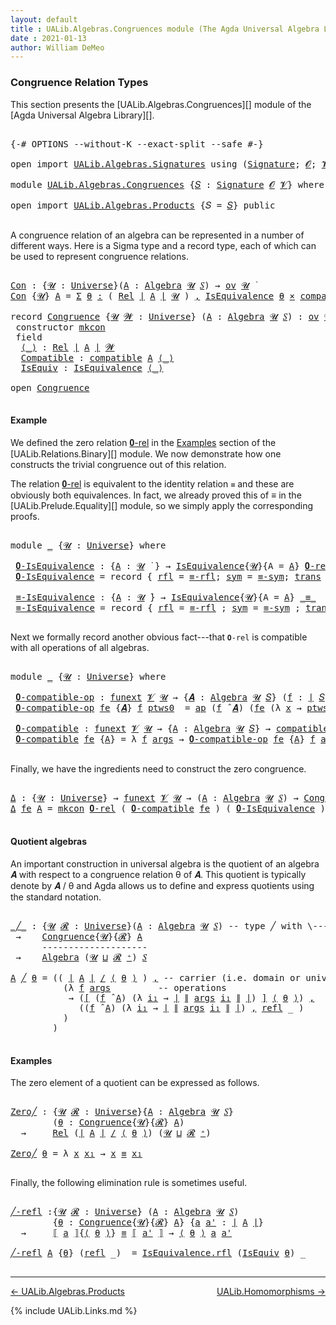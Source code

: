 ```yaml
---
layout: default
title : UALib.Algebras.Congruences module (The Agda Universal Algebra Library)
date : 2021-01-13
author: William DeMeo
---
```


### <a id="congruence-relation-types">Congruence Relation Types</a>

This section presents the [UALib.Algebras.Congruences][] module of the [Agda Universal Algebra Library][].

<pre class="Agda">

<a id="336" class="Symbol">{-#</a> <a id="340" class="Keyword">OPTIONS</a> <a id="348" class="Pragma">--without-K</a> <a id="360" class="Pragma">--exact-split</a> <a id="374" class="Pragma">--safe</a> <a id="381" class="Symbol">#-}</a>

<a id="386" class="Keyword">open</a> <a id="391" class="Keyword">import</a> <a id="398" href="UALib.Algebras.Signatures.html" class="Module">UALib.Algebras.Signatures</a> <a id="424" class="Keyword">using</a> <a id="430" class="Symbol">(</a><a id="431" href="UALib.Algebras.Signatures.html#1454" class="Function">Signature</a><a id="440" class="Symbol">;</a> <a id="442" href="universes.html#613" class="Generalizable">𝓞</a><a id="443" class="Symbol">;</a> <a id="445" href="universes.html#617" class="Generalizable">𝓥</a><a id="446" class="Symbol">)</a>

<a id="449" class="Keyword">module</a> <a id="456" href="UALib.Algebras.Congruences.html" class="Module">UALib.Algebras.Congruences</a> <a id="483" class="Symbol">{</a><a id="484" href="UALib.Algebras.Congruences.html#484" class="Bound">𝑆</a> <a id="486" class="Symbol">:</a> <a id="488" href="UALib.Algebras.Signatures.html#1454" class="Function">Signature</a> <a id="498" href="universes.html#613" class="Generalizable">𝓞</a> <a id="500" href="universes.html#617" class="Generalizable">𝓥</a><a id="501" class="Symbol">}</a> <a id="503" class="Keyword">where</a>

<a id="510" class="Keyword">open</a> <a id="515" class="Keyword">import</a> <a id="522" href="UALib.Algebras.Products.html" class="Module">UALib.Algebras.Products</a> <a id="546" class="Symbol">{</a><a id="547" class="Argument">𝑆</a> <a id="549" class="Symbol">=</a> <a id="551" href="UALib.Algebras.Congruences.html#484" class="Bound">𝑆</a><a id="552" class="Symbol">}</a> <a id="554" class="Keyword">public</a>

</pre>

A congruence relation of an algebra can be represented in a number of different ways.  Here is a Sigma type and a record type, each of which can be used to represent congruence relations.

<pre class="Agda">

<a id="Con"></a><a id="777" href="UALib.Algebras.Congruences.html#777" class="Function">Con</a> <a id="781" class="Symbol">:</a> <a id="783" class="Symbol">{</a><a id="784" href="UALib.Algebras.Congruences.html#784" class="Bound">𝓤</a> <a id="786" class="Symbol">:</a> <a id="788" href="universes.html#551" class="Function">Universe</a><a id="796" class="Symbol">}(</a><a id="798" href="UALib.Algebras.Congruences.html#798" class="Bound">A</a> <a id="800" class="Symbol">:</a> <a id="802" href="UALib.Algebras.Algebras.html#781" class="Function">Algebra</a> <a id="810" href="UALib.Algebras.Congruences.html#784" class="Bound">𝓤</a> <a id="812" href="UALib.Algebras.Congruences.html#484" class="Bound">𝑆</a><a id="813" class="Symbol">)</a> <a id="815" class="Symbol">→</a> <a id="817" href="UALib.Algebras.Products.html#2003" class="Function">ov</a> <a id="820" href="UALib.Algebras.Congruences.html#784" class="Bound">𝓤</a> <a id="822" href="universes.html#758" class="Function Operator">̇</a>
<a id="824" href="UALib.Algebras.Congruences.html#777" class="Function">Con</a> <a id="828" class="Symbol">{</a><a id="829" href="UALib.Algebras.Congruences.html#829" class="Bound">𝓤</a><a id="830" class="Symbol">}</a> <a id="832" href="UALib.Algebras.Congruences.html#832" class="Bound">A</a> <a id="834" class="Symbol">=</a> <a id="836" href="MGS-MLTT.html#3074" class="Function">Σ</a> <a id="838" href="UALib.Algebras.Congruences.html#838" class="Bound">θ</a> <a id="840" href="MGS-MLTT.html#3074" class="Function">꞉</a> <a id="842" class="Symbol">(</a> <a id="844" href="UALib.Relations.Binary.html#1507" class="Function">Rel</a> <a id="848" href="UALib.Prelude.Preliminaries.html#10371" class="Function Operator">∣</a> <a id="850" href="UALib.Algebras.Congruences.html#832" class="Bound">A</a> <a id="852" href="UALib.Prelude.Preliminaries.html#10371" class="Function Operator">∣</a> <a id="854" href="UALib.Algebras.Congruences.html#829" class="Bound">𝓤</a> <a id="856" class="Symbol">)</a> <a id="858" href="MGS-MLTT.html#3074" class="Function">,</a> <a id="860" href="UALib.Relations.Equivalences.html#668" class="Record">IsEquivalence</a> <a id="874" href="UALib.Algebras.Congruences.html#838" class="Bound">θ</a> <a id="876" href="MGS-MLTT.html#3515" class="Function Operator">×</a> <a id="878" href="UALib.Algebras.Algebras.html#5556" class="Function">compatible</a> <a id="889" href="UALib.Algebras.Congruences.html#832" class="Bound">A</a> <a id="891" href="UALib.Algebras.Congruences.html#838" class="Bound">θ</a>

<a id="894" class="Keyword">record</a> <a id="Congruence"></a><a id="901" href="UALib.Algebras.Congruences.html#901" class="Record">Congruence</a> <a id="912" class="Symbol">{</a><a id="913" href="UALib.Algebras.Congruences.html#913" class="Bound">𝓤</a> <a id="915" href="UALib.Algebras.Congruences.html#915" class="Bound">𝓦</a> <a id="917" class="Symbol">:</a> <a id="919" href="universes.html#551" class="Function">Universe</a><a id="927" class="Symbol">}</a> <a id="929" class="Symbol">(</a><a id="930" href="UALib.Algebras.Congruences.html#930" class="Bound">A</a> <a id="932" class="Symbol">:</a> <a id="934" href="UALib.Algebras.Algebras.html#781" class="Function">Algebra</a> <a id="942" href="UALib.Algebras.Congruences.html#913" class="Bound">𝓤</a> <a id="944" href="UALib.Algebras.Congruences.html#484" class="Bound">𝑆</a><a id="945" class="Symbol">)</a> <a id="947" class="Symbol">:</a> <a id="949" href="UALib.Algebras.Products.html#2003" class="Function">ov</a> <a id="952" href="UALib.Algebras.Congruences.html#915" class="Bound">𝓦</a> <a id="954" href="Agda.Primitive.html#636" class="Function Operator">⊔</a> <a id="956" href="UALib.Algebras.Congruences.html#913" class="Bound">𝓤</a> <a id="958" href="universes.html#758" class="Function Operator">̇</a>  <a id="961" class="Keyword">where</a>
 <a id="968" class="Keyword">constructor</a> <a id="mkcon"></a><a id="980" href="UALib.Algebras.Congruences.html#980" class="InductiveConstructor">mkcon</a>
 <a id="987" class="Keyword">field</a>
  <a id="Congruence.⟨_⟩"></a><a id="995" href="UALib.Algebras.Congruences.html#995" class="Field Operator">⟨_⟩</a> <a id="999" class="Symbol">:</a> <a id="1001" href="UALib.Relations.Binary.html#1507" class="Function">Rel</a> <a id="1005" href="UALib.Prelude.Preliminaries.html#10371" class="Function Operator">∣</a> <a id="1007" href="UALib.Algebras.Congruences.html#930" class="Bound">A</a> <a id="1009" href="UALib.Prelude.Preliminaries.html#10371" class="Function Operator">∣</a> <a id="1011" href="UALib.Algebras.Congruences.html#915" class="Bound">𝓦</a>
  <a id="Congruence.Compatible"></a><a id="1015" href="UALib.Algebras.Congruences.html#1015" class="Field">Compatible</a> <a id="1026" class="Symbol">:</a> <a id="1028" href="UALib.Algebras.Algebras.html#5556" class="Function">compatible</a> <a id="1039" href="UALib.Algebras.Congruences.html#930" class="Bound">A</a> <a id="1041" href="UALib.Algebras.Congruences.html#995" class="Field Operator">⟨_⟩</a>
  <a id="Congruence.IsEquiv"></a><a id="1047" href="UALib.Algebras.Congruences.html#1047" class="Field">IsEquiv</a> <a id="1055" class="Symbol">:</a> <a id="1057" href="UALib.Relations.Equivalences.html#668" class="Record">IsEquivalence</a> <a id="1071" href="UALib.Algebras.Congruences.html#995" class="Field Operator">⟨_⟩</a>

<a id="1076" class="Keyword">open</a> <a id="1081" href="UALib.Algebras.Congruences.html#901" class="Module">Congruence</a>

</pre>

#### <a id="example">Example</a>

We defined the zero relation <a href="https://ualib.gitlab.io/UALib.Relations.Binary.html#1995">𝟎-rel</a> in the <a href="https://ualib.gitlab.io/UALib.Relations.Binary.html#1995">Examples</a> section of the [UALib.Relations.Binary][] module.  We now demonstrate how one constructs the trivial congruence out of this relation.

The relation <a href="https://ualib.gitlab.io/UALib.Relations.Binary.html#1995">𝟎-rel</a> is equivalent to the identity relation `≡` and these are obviously both equivalences. In fact, we already proved this of ≡ in the [UALib.Prelude.Equality][] module, so we simply apply the corresponding proofs.

<pre class="Agda">

<a id="1782" class="Keyword">module</a> <a id="1789" href="UALib.Algebras.Congruences.html#1789" class="Module">_</a> <a id="1791" class="Symbol">{</a><a id="1792" href="UALib.Algebras.Congruences.html#1792" class="Bound">𝓤</a> <a id="1794" class="Symbol">:</a> <a id="1796" href="universes.html#551" class="Function">Universe</a><a id="1804" class="Symbol">}</a> <a id="1806" class="Keyword">where</a>

 <a id="1814" href="UALib.Algebras.Congruences.html#1814" class="Function">𝟎-IsEquivalence</a> <a id="1830" class="Symbol">:</a> <a id="1832" class="Symbol">{</a><a id="1833" href="UALib.Algebras.Congruences.html#1833" class="Bound">A</a> <a id="1835" class="Symbol">:</a> <a id="1837" href="UALib.Algebras.Congruences.html#1792" class="Bound">𝓤</a> <a id="1839" href="universes.html#758" class="Function Operator">̇</a> <a id="1841" class="Symbol">}</a> <a id="1843" class="Symbol">→</a> <a id="1845" href="UALib.Relations.Equivalences.html#668" class="Record">IsEquivalence</a><a id="1858" class="Symbol">{</a><a id="1859" href="UALib.Algebras.Congruences.html#1792" class="Bound">𝓤</a><a id="1860" class="Symbol">}{</a><a id="1862" class="Argument">A</a> <a id="1864" class="Symbol">=</a> <a id="1866" href="UALib.Algebras.Congruences.html#1833" class="Bound">A</a><a id="1867" class="Symbol">}</a> <a id="1869" href="UALib.Relations.Binary.html#2036" class="Function">𝟎-rel</a>
 <a id="1876" href="UALib.Algebras.Congruences.html#1814" class="Function">𝟎-IsEquivalence</a> <a id="1892" class="Symbol">=</a> <a id="1894" class="Keyword">record</a> <a id="1901" class="Symbol">{</a> <a id="1903" href="UALib.Relations.Equivalences.html#736" class="Field">rfl</a> <a id="1907" class="Symbol">=</a> <a id="1909" href="UALib.Prelude.Equality.html#1361" class="Function">≡-rfl</a><a id="1914" class="Symbol">;</a> <a id="1916" href="UALib.Relations.Equivalences.html#761" class="Field">sym</a> <a id="1920" class="Symbol">=</a> <a id="1922" href="UALib.Prelude.Equality.html#1405" class="Function">≡-sym</a><a id="1927" class="Symbol">;</a> <a id="1929" href="UALib.Relations.Equivalences.html#786" class="Field">trans</a> <a id="1935" class="Symbol">=</a> <a id="1937" href="UALib.Prelude.Equality.html#1470" class="Function">≡-trans</a> <a id="1945" class="Symbol">}</a>

 <a id="1949" href="UALib.Algebras.Congruences.html#1949" class="Function">≡-IsEquivalence</a> <a id="1965" class="Symbol">:</a> <a id="1967" class="Symbol">{</a><a id="1968" href="UALib.Algebras.Congruences.html#1968" class="Bound">A</a> <a id="1970" class="Symbol">:</a> <a id="1972" href="UALib.Algebras.Congruences.html#1792" class="Bound">𝓤</a> <a id="1974" href="universes.html#758" class="Function Operator">̇</a><a id="1975" class="Symbol">}</a> <a id="1977" class="Symbol">→</a> <a id="1979" href="UALib.Relations.Equivalences.html#668" class="Record">IsEquivalence</a><a id="1992" class="Symbol">{</a><a id="1993" href="UALib.Algebras.Congruences.html#1792" class="Bound">𝓤</a><a id="1994" class="Symbol">}{</a><a id="1996" class="Argument">A</a> <a id="1998" class="Symbol">=</a> <a id="2000" href="UALib.Algebras.Congruences.html#1968" class="Bound">A</a><a id="2001" class="Symbol">}</a> <a id="2003" href="MGS-MLTT.html#4207" class="Datatype Operator">_≡_</a>
 <a id="2008" href="UALib.Algebras.Congruences.html#1949" class="Function">≡-IsEquivalence</a> <a id="2024" class="Symbol">=</a> <a id="2026" class="Keyword">record</a> <a id="2033" class="Symbol">{</a> <a id="2035" href="UALib.Relations.Equivalences.html#736" class="Field">rfl</a> <a id="2039" class="Symbol">=</a> <a id="2041" href="UALib.Prelude.Equality.html#1361" class="Function">≡-rfl</a> <a id="2047" class="Symbol">;</a> <a id="2049" href="UALib.Relations.Equivalences.html#761" class="Field">sym</a> <a id="2053" class="Symbol">=</a> <a id="2055" href="UALib.Prelude.Equality.html#1405" class="Function">≡-sym</a> <a id="2061" class="Symbol">;</a> <a id="2063" href="UALib.Relations.Equivalences.html#786" class="Field">trans</a> <a id="2069" class="Symbol">=</a> <a id="2071" href="UALib.Prelude.Equality.html#1470" class="Function">≡-trans</a> <a id="2079" class="Symbol">}</a>

</pre>

Next we formally record another obvious fact---that `𝟎-rel` is compatible with all operations of all algebras.

<pre class="Agda">

<a id="2220" class="Keyword">module</a> <a id="2227" href="UALib.Algebras.Congruences.html#2227" class="Module">_</a> <a id="2229" class="Symbol">{</a><a id="2230" href="UALib.Algebras.Congruences.html#2230" class="Bound">𝓤</a> <a id="2232" class="Symbol">:</a> <a id="2234" href="universes.html#551" class="Function">Universe</a><a id="2242" class="Symbol">}</a> <a id="2244" class="Keyword">where</a>

 <a id="2252" href="UALib.Algebras.Congruences.html#2252" class="Function">𝟎-compatible-op</a> <a id="2268" class="Symbol">:</a> <a id="2270" href="MGS-FunExt-from-Univalence.html#393" class="Function">funext</a> <a id="2277" href="UALib.Algebras.Congruences.html#500" class="Bound">𝓥</a> <a id="2279" href="UALib.Algebras.Congruences.html#2230" class="Bound">𝓤</a> <a id="2281" class="Symbol">→</a> <a id="2283" class="Symbol">{</a><a id="2284" href="UALib.Algebras.Congruences.html#2284" class="Bound">𝑨</a> <a id="2286" class="Symbol">:</a> <a id="2288" href="UALib.Algebras.Algebras.html#781" class="Function">Algebra</a> <a id="2296" href="UALib.Algebras.Congruences.html#2230" class="Bound">𝓤</a> <a id="2298" href="UALib.Algebras.Congruences.html#484" class="Bound">𝑆</a><a id="2299" class="Symbol">}</a> <a id="2301" class="Symbol">(</a><a id="2302" href="UALib.Algebras.Congruences.html#2302" class="Bound">f</a> <a id="2304" class="Symbol">:</a> <a id="2306" href="UALib.Prelude.Preliminaries.html#10371" class="Function Operator">∣</a> <a id="2308" href="UALib.Algebras.Congruences.html#484" class="Bound">𝑆</a> <a id="2310" href="UALib.Prelude.Preliminaries.html#10371" class="Function Operator">∣</a><a id="2311" class="Symbol">)</a> <a id="2313" class="Symbol">→</a> <a id="2315" href="UALib.Algebras.Algebras.html#5286" class="Function">compatible-op</a> <a id="2329" class="Symbol">{</a><a id="2330" class="Argument">𝑨</a> <a id="2332" class="Symbol">=</a> <a id="2334" href="UALib.Algebras.Congruences.html#2284" class="Bound">𝑨</a><a id="2335" class="Symbol">}</a>  <a id="2338" href="UALib.Algebras.Congruences.html#2302" class="Bound">f</a> <a id="2340" href="UALib.Relations.Binary.html#2036" class="Function">𝟎-rel</a>
 <a id="2347" href="UALib.Algebras.Congruences.html#2252" class="Function">𝟎-compatible-op</a> <a id="2363" href="UALib.Algebras.Congruences.html#2363" class="Bound">fe</a> <a id="2366" class="Symbol">{</a><a id="2367" href="UALib.Algebras.Congruences.html#2367" class="Bound">𝑨</a><a id="2368" class="Symbol">}</a> <a id="2370" href="UALib.Algebras.Congruences.html#2370" class="Bound">f</a> <a id="2372" href="UALib.Algebras.Congruences.html#2372" class="Bound">ptws0</a>  <a id="2379" class="Symbol">=</a> <a id="2381" href="MGS-MLTT.html#6613" class="Function">ap</a> <a id="2384" class="Symbol">(</a><a id="2385" href="UALib.Algebras.Congruences.html#2370" class="Bound">f</a> <a id="2387" href="UALib.Algebras.Algebras.html#2971" class="Function Operator">̂</a> <a id="2389" href="UALib.Algebras.Congruences.html#2367" class="Bound">𝑨</a><a id="2390" class="Symbol">)</a> <a id="2392" class="Symbol">(</a><a id="2393" href="UALib.Algebras.Congruences.html#2363" class="Bound">fe</a> <a id="2396" class="Symbol">(λ</a> <a id="2399" href="UALib.Algebras.Congruences.html#2399" class="Bound">x</a> <a id="2401" class="Symbol">→</a> <a id="2403" href="UALib.Algebras.Congruences.html#2372" class="Bound">ptws0</a> <a id="2409" href="UALib.Algebras.Congruences.html#2399" class="Bound">x</a><a id="2410" class="Symbol">))</a>

 <a id="2415" href="UALib.Algebras.Congruences.html#2415" class="Function">𝟎-compatible</a> <a id="2428" class="Symbol">:</a> <a id="2430" href="MGS-FunExt-from-Univalence.html#393" class="Function">funext</a> <a id="2437" href="UALib.Algebras.Congruences.html#500" class="Bound">𝓥</a> <a id="2439" href="UALib.Algebras.Congruences.html#2230" class="Bound">𝓤</a> <a id="2441" class="Symbol">→</a> <a id="2443" class="Symbol">{</a><a id="2444" href="UALib.Algebras.Congruences.html#2444" class="Bound">A</a> <a id="2446" class="Symbol">:</a> <a id="2448" href="UALib.Algebras.Algebras.html#781" class="Function">Algebra</a> <a id="2456" href="UALib.Algebras.Congruences.html#2230" class="Bound">𝓤</a> <a id="2458" href="UALib.Algebras.Congruences.html#484" class="Bound">𝑆</a><a id="2459" class="Symbol">}</a> <a id="2461" class="Symbol">→</a> <a id="2463" href="UALib.Algebras.Algebras.html#5556" class="Function">compatible</a> <a id="2474" href="UALib.Algebras.Congruences.html#2444" class="Bound">A</a> <a id="2476" href="UALib.Relations.Binary.html#2036" class="Function">𝟎-rel</a>
 <a id="2483" href="UALib.Algebras.Congruences.html#2415" class="Function">𝟎-compatible</a> <a id="2496" href="UALib.Algebras.Congruences.html#2496" class="Bound">fe</a> <a id="2499" class="Symbol">{</a><a id="2500" href="UALib.Algebras.Congruences.html#2500" class="Bound">A</a><a id="2501" class="Symbol">}</a> <a id="2503" class="Symbol">=</a> <a id="2505" class="Symbol">λ</a> <a id="2507" href="UALib.Algebras.Congruences.html#2507" class="Bound">f</a> <a id="2509" href="UALib.Algebras.Congruences.html#2509" class="Bound">args</a> <a id="2514" class="Symbol">→</a> <a id="2516" href="UALib.Algebras.Congruences.html#2252" class="Function">𝟎-compatible-op</a> <a id="2532" href="UALib.Algebras.Congruences.html#2496" class="Bound">fe</a> <a id="2535" class="Symbol">{</a><a id="2536" href="UALib.Algebras.Congruences.html#2500" class="Bound">A</a><a id="2537" class="Symbol">}</a> <a id="2539" href="UALib.Algebras.Congruences.html#2507" class="Bound">f</a> <a id="2541" href="UALib.Algebras.Congruences.html#2509" class="Bound">args</a>

</pre>

Finally, we have the ingredients need to construct the zero congruence.

<pre class="Agda">

<a id="Δ"></a><a id="2646" href="UALib.Algebras.Congruences.html#2646" class="Function">Δ</a> <a id="2648" class="Symbol">:</a> <a id="2650" class="Symbol">{</a><a id="2651" href="UALib.Algebras.Congruences.html#2651" class="Bound">𝓤</a> <a id="2653" class="Symbol">:</a> <a id="2655" href="universes.html#551" class="Function">Universe</a><a id="2663" class="Symbol">}</a> <a id="2665" class="Symbol">→</a> <a id="2667" href="MGS-FunExt-from-Univalence.html#393" class="Function">funext</a> <a id="2674" href="UALib.Algebras.Congruences.html#500" class="Bound">𝓥</a> <a id="2676" href="UALib.Algebras.Congruences.html#2651" class="Bound">𝓤</a> <a id="2678" class="Symbol">→</a> <a id="2680" class="Symbol">(</a><a id="2681" href="UALib.Algebras.Congruences.html#2681" class="Bound">A</a> <a id="2683" class="Symbol">:</a> <a id="2685" href="UALib.Algebras.Algebras.html#781" class="Function">Algebra</a> <a id="2693" href="UALib.Algebras.Congruences.html#2651" class="Bound">𝓤</a> <a id="2695" href="UALib.Algebras.Congruences.html#484" class="Bound">𝑆</a><a id="2696" class="Symbol">)</a> <a id="2698" class="Symbol">→</a> <a id="2700" href="UALib.Algebras.Congruences.html#901" class="Record">Congruence</a> <a id="2711" href="UALib.Algebras.Congruences.html#2681" class="Bound">A</a>
<a id="2713" href="UALib.Algebras.Congruences.html#2646" class="Function">Δ</a> <a id="2715" href="UALib.Algebras.Congruences.html#2715" class="Bound">fe</a> <a id="2718" href="UALib.Algebras.Congruences.html#2718" class="Bound">A</a> <a id="2720" class="Symbol">=</a> <a id="2722" href="UALib.Algebras.Congruences.html#980" class="InductiveConstructor">mkcon</a> <a id="2728" href="UALib.Relations.Binary.html#2036" class="Function">𝟎-rel</a> <a id="2734" class="Symbol">(</a> <a id="2736" href="UALib.Algebras.Congruences.html#2415" class="Function">𝟎-compatible</a> <a id="2749" href="UALib.Algebras.Congruences.html#2715" class="Bound">fe</a> <a id="2752" class="Symbol">)</a> <a id="2754" class="Symbol">(</a> <a id="2756" href="UALib.Algebras.Congruences.html#1814" class="Function">𝟎-IsEquivalence</a> <a id="2772" class="Symbol">)</a>

</pre>

#### <a id="quotient-algebras">Quotient algebras</a>

An important construction in universal algebra is the quotient of an algebra 𝑨 with respect to a congruence relation θ of 𝑨.  This quotient is typically denote by 𝑨 / θ and Agda allows us to define and express quotients using the standard notation.

<pre class="Agda">

<a id="_╱_"></a><a id="3105" href="UALib.Algebras.Congruences.html#3105" class="Function Operator">_╱_</a> <a id="3109" class="Symbol">:</a> <a id="3111" class="Symbol">{</a><a id="3112" href="UALib.Algebras.Congruences.html#3112" class="Bound">𝓤</a> <a id="3114" href="UALib.Algebras.Congruences.html#3114" class="Bound">𝓡</a> <a id="3116" class="Symbol">:</a> <a id="3118" href="universes.html#551" class="Function">Universe</a><a id="3126" class="Symbol">}(</a><a id="3128" href="UALib.Algebras.Congruences.html#3128" class="Bound">A</a> <a id="3130" class="Symbol">:</a> <a id="3132" href="UALib.Algebras.Algebras.html#781" class="Function">Algebra</a> <a id="3140" href="UALib.Algebras.Congruences.html#3112" class="Bound">𝓤</a> <a id="3142" href="UALib.Algebras.Congruences.html#484" class="Bound">𝑆</a><a id="3143" class="Symbol">)</a> <a id="3145" class="Comment">-- type ╱ with \--- plus C-f a number of times</a>
 <a id="3193" class="Symbol">→</a>    <a id="3198" href="UALib.Algebras.Congruences.html#901" class="Record">Congruence</a><a id="3208" class="Symbol">{</a><a id="3209" href="UALib.Algebras.Congruences.html#3112" class="Bound">𝓤</a><a id="3210" class="Symbol">}{</a><a id="3212" href="UALib.Algebras.Congruences.html#3114" class="Bound">𝓡</a><a id="3213" class="Symbol">}</a> <a id="3215" href="UALib.Algebras.Congruences.html#3128" class="Bound">A</a>
      <a id="3223" class="Comment">--------------------</a>
 <a id="3245" class="Symbol">→</a>    <a id="3250" href="UALib.Algebras.Algebras.html#781" class="Function">Algebra</a> <a id="3258" class="Symbol">(</a><a id="3259" href="UALib.Algebras.Congruences.html#3112" class="Bound">𝓤</a> <a id="3261" href="Agda.Primitive.html#636" class="Function Operator">⊔</a> <a id="3263" href="UALib.Algebras.Congruences.html#3114" class="Bound">𝓡</a> <a id="3265" href="universes.html#527" class="Function Operator">⁺</a><a id="3266" class="Symbol">)</a> <a id="3268" href="UALib.Algebras.Congruences.html#484" class="Bound">𝑆</a>

<a id="3271" href="UALib.Algebras.Congruences.html#3271" class="Bound">A</a> <a id="3273" href="UALib.Algebras.Congruences.html#3105" class="Function Operator">╱</a> <a id="3275" href="UALib.Algebras.Congruences.html#3275" class="Bound">θ</a> <a id="3277" class="Symbol">=</a> <a id="3279" class="Symbol">((</a> <a id="3282" href="UALib.Prelude.Preliminaries.html#10371" class="Function Operator">∣</a> <a id="3284" href="UALib.Algebras.Congruences.html#3271" class="Bound">A</a> <a id="3286" href="UALib.Prelude.Preliminaries.html#10371" class="Function Operator">∣</a> <a id="3288" href="UALib.Relations.Quotients.html#1251" class="Function Operator">/</a> <a id="3290" href="UALib.Algebras.Congruences.html#995" class="Field Operator">⟨</a> <a id="3292" href="UALib.Algebras.Congruences.html#3275" class="Bound">θ</a> <a id="3294" href="UALib.Algebras.Congruences.html#995" class="Field Operator">⟩</a> <a id="3296" class="Symbol">)</a> <a id="3298" href="MGS-MLTT.html#2929" class="InductiveConstructor Operator">,</a> <a id="3300" class="Comment">-- carrier (i.e. domain or universe))</a>
          <a id="3348" class="Symbol">(λ</a> <a id="3351" href="UALib.Algebras.Congruences.html#3351" class="Bound">f</a> <a id="3353" href="UALib.Algebras.Congruences.html#3353" class="Bound">args</a>         <a id="3366" class="Comment">-- operations</a>
           <a id="3391" class="Symbol">→</a> <a id="3393" class="Symbol">(</a><a id="3394" href="UALib.Relations.Quotients.html#741" class="Function Operator">[</a> <a id="3396" class="Symbol">(</a><a id="3397" href="UALib.Algebras.Congruences.html#3351" class="Bound">f</a> <a id="3399" href="UALib.Algebras.Algebras.html#2971" class="Function Operator">̂</a> <a id="3401" href="UALib.Algebras.Congruences.html#3271" class="Bound">A</a><a id="3402" class="Symbol">)</a> <a id="3404" class="Symbol">(λ</a> <a id="3407" href="UALib.Algebras.Congruences.html#3407" class="Bound">i₁</a> <a id="3410" class="Symbol">→</a> <a id="3412" href="UALib.Prelude.Preliminaries.html#10371" class="Function Operator">∣</a> <a id="3414" href="UALib.Prelude.Preliminaries.html#10452" class="Function Operator">∥</a> <a id="3416" href="UALib.Algebras.Congruences.html#3353" class="Bound">args</a> <a id="3421" href="UALib.Algebras.Congruences.html#3407" class="Bound">i₁</a> <a id="3424" href="UALib.Prelude.Preliminaries.html#10452" class="Function Operator">∥</a> <a id="3426" href="UALib.Prelude.Preliminaries.html#10371" class="Function Operator">∣</a><a id="3427" class="Symbol">)</a> <a id="3429" href="UALib.Relations.Quotients.html#741" class="Function Operator">]</a> <a id="3431" href="UALib.Algebras.Congruences.html#995" class="Field Operator">⟨</a> <a id="3433" href="UALib.Algebras.Congruences.html#3275" class="Bound">θ</a> <a id="3435" href="UALib.Algebras.Congruences.html#995" class="Field Operator">⟩</a><a id="3436" class="Symbol">)</a> <a id="3438" href="MGS-MLTT.html#2929" class="InductiveConstructor Operator">,</a>
             <a id="3453" class="Symbol">((</a><a id="3455" href="UALib.Algebras.Congruences.html#3351" class="Bound">f</a> <a id="3457" href="UALib.Algebras.Algebras.html#2971" class="Function Operator">̂</a> <a id="3459" href="UALib.Algebras.Congruences.html#3271" class="Bound">A</a><a id="3460" class="Symbol">)</a> <a id="3462" class="Symbol">(λ</a> <a id="3465" href="UALib.Algebras.Congruences.html#3465" class="Bound">i₁</a> <a id="3468" class="Symbol">→</a> <a id="3470" href="UALib.Prelude.Preliminaries.html#10371" class="Function Operator">∣</a> <a id="3472" href="UALib.Prelude.Preliminaries.html#10452" class="Function Operator">∥</a> <a id="3474" href="UALib.Algebras.Congruences.html#3353" class="Bound">args</a> <a id="3479" href="UALib.Algebras.Congruences.html#3465" class="Bound">i₁</a> <a id="3482" href="UALib.Prelude.Preliminaries.html#10452" class="Function Operator">∥</a> <a id="3484" href="UALib.Prelude.Preliminaries.html#10371" class="Function Operator">∣</a><a id="3485" class="Symbol">)</a> <a id="3487" href="MGS-MLTT.html#2929" class="InductiveConstructor Operator">,</a> <a id="3489" href="UALib.Prelude.Preliminaries.html#5690" class="InductiveConstructor">refl</a> <a id="3494" class="Symbol">_</a> <a id="3496" class="Symbol">)</a>
          <a id="3508" class="Symbol">)</a>
        <a id="3518" class="Symbol">)</a>

</pre>

#### <a id="examples">Examples</a>

The zero element of a quotient can be expressed as follows.

<pre class="Agda">

<a id="Zero╱"></a><a id="3644" href="UALib.Algebras.Congruences.html#3644" class="Function">Zero╱</a> <a id="3650" class="Symbol">:</a> <a id="3652" class="Symbol">{</a><a id="3653" href="UALib.Algebras.Congruences.html#3653" class="Bound">𝓤</a> <a id="3655" href="UALib.Algebras.Congruences.html#3655" class="Bound">𝓡</a> <a id="3657" class="Symbol">:</a> <a id="3659" href="universes.html#551" class="Function">Universe</a><a id="3667" class="Symbol">}{</a><a id="3669" href="UALib.Algebras.Congruences.html#3669" class="Bound">A</a> <a id="3671" class="Symbol">:</a> <a id="3673" href="UALib.Algebras.Algebras.html#781" class="Function">Algebra</a> <a id="3681" href="UALib.Algebras.Congruences.html#3653" class="Bound">𝓤</a> <a id="3683" href="UALib.Algebras.Congruences.html#484" class="Bound">𝑆</a><a id="3684" class="Symbol">}</a>
        <a id="3694" class="Symbol">(</a><a id="3695" href="UALib.Algebras.Congruences.html#3695" class="Bound">θ</a> <a id="3697" class="Symbol">:</a> <a id="3699" href="UALib.Algebras.Congruences.html#901" class="Record">Congruence</a><a id="3709" class="Symbol">{</a><a id="3710" href="UALib.Algebras.Congruences.html#3653" class="Bound">𝓤</a><a id="3711" class="Symbol">}{</a><a id="3713" href="UALib.Algebras.Congruences.html#3655" class="Bound">𝓡</a><a id="3714" class="Symbol">}</a> <a id="3716" href="UALib.Algebras.Congruences.html#3669" class="Bound">A</a><a id="3717" class="Symbol">)</a>
  <a id="3721" class="Symbol">→</a>     <a id="3727" href="UALib.Relations.Binary.html#1507" class="Function">Rel</a> <a id="3731" class="Symbol">(</a><a id="3732" href="UALib.Prelude.Preliminaries.html#10371" class="Function Operator">∣</a> <a id="3734" href="UALib.Algebras.Congruences.html#3669" class="Bound">A</a> <a id="3736" href="UALib.Prelude.Preliminaries.html#10371" class="Function Operator">∣</a> <a id="3738" href="UALib.Relations.Quotients.html#1251" class="Function Operator">/</a> <a id="3740" href="UALib.Algebras.Congruences.html#995" class="Field Operator">⟨</a> <a id="3742" href="UALib.Algebras.Congruences.html#3695" class="Bound">θ</a> <a id="3744" href="UALib.Algebras.Congruences.html#995" class="Field Operator">⟩</a><a id="3745" class="Symbol">)</a> <a id="3747" class="Symbol">(</a><a id="3748" href="UALib.Algebras.Congruences.html#3653" class="Bound">𝓤</a> <a id="3750" href="Agda.Primitive.html#636" class="Function Operator">⊔</a> <a id="3752" href="UALib.Algebras.Congruences.html#3655" class="Bound">𝓡</a> <a id="3754" href="universes.html#527" class="Function Operator">⁺</a><a id="3755" class="Symbol">)</a>

<a id="3758" href="UALib.Algebras.Congruences.html#3644" class="Function">Zero╱</a> <a id="3764" href="UALib.Algebras.Congruences.html#3764" class="Bound">θ</a> <a id="3766" class="Symbol">=</a> <a id="3768" class="Symbol">λ</a> <a id="3770" href="UALib.Algebras.Congruences.html#3770" class="Bound">x</a> <a id="3772" href="UALib.Algebras.Congruences.html#3772" class="Bound">x₁</a> <a id="3775" class="Symbol">→</a> <a id="3777" href="UALib.Algebras.Congruences.html#3770" class="Bound">x</a> <a id="3779" href="MGS-MLTT.html#4207" class="Datatype Operator">≡</a> <a id="3781" href="UALib.Algebras.Congruences.html#3772" class="Bound">x₁</a>

</pre>

Finally, the following elimination rule is sometimes useful.

<pre class="Agda">

<a id="╱-refl"></a><a id="3873" href="UALib.Algebras.Congruences.html#3873" class="Function">╱-refl</a> <a id="3880" class="Symbol">:{</a><a id="3882" href="UALib.Algebras.Congruences.html#3882" class="Bound">𝓤</a> <a id="3884" href="UALib.Algebras.Congruences.html#3884" class="Bound">𝓡</a> <a id="3886" class="Symbol">:</a> <a id="3888" href="universes.html#551" class="Function">Universe</a><a id="3896" class="Symbol">}</a> <a id="3898" class="Symbol">(</a><a id="3899" href="UALib.Algebras.Congruences.html#3899" class="Bound">A</a> <a id="3901" class="Symbol">:</a> <a id="3903" href="UALib.Algebras.Algebras.html#781" class="Function">Algebra</a> <a id="3911" href="UALib.Algebras.Congruences.html#3882" class="Bound">𝓤</a> <a id="3913" href="UALib.Algebras.Congruences.html#484" class="Bound">𝑆</a><a id="3914" class="Symbol">)</a>
        <a id="3924" class="Symbol">{</a><a id="3925" href="UALib.Algebras.Congruences.html#3925" class="Bound">θ</a> <a id="3927" class="Symbol">:</a> <a id="3929" href="UALib.Algebras.Congruences.html#901" class="Record">Congruence</a><a id="3939" class="Symbol">{</a><a id="3940" href="UALib.Algebras.Congruences.html#3882" class="Bound">𝓤</a><a id="3941" class="Symbol">}{</a><a id="3943" href="UALib.Algebras.Congruences.html#3884" class="Bound">𝓡</a><a id="3944" class="Symbol">}</a> <a id="3946" href="UALib.Algebras.Congruences.html#3899" class="Bound">A</a><a id="3947" class="Symbol">}</a> <a id="3949" class="Symbol">{</a><a id="3950" href="UALib.Algebras.Congruences.html#3950" class="Bound">a</a> <a id="3952" href="UALib.Algebras.Congruences.html#3952" class="Bound">a&#39;</a> <a id="3955" class="Symbol">:</a> <a id="3957" href="UALib.Prelude.Preliminaries.html#10371" class="Function Operator">∣</a> <a id="3959" href="UALib.Algebras.Congruences.html#3899" class="Bound">A</a> <a id="3961" href="UALib.Prelude.Preliminaries.html#10371" class="Function Operator">∣</a><a id="3962" class="Symbol">}</a>
  <a id="3966" class="Symbol">→</a>     <a id="3972" href="UALib.Relations.Quotients.html#1458" class="Function Operator">⟦</a> <a id="3974" href="UALib.Algebras.Congruences.html#3950" class="Bound">a</a> <a id="3976" href="UALib.Relations.Quotients.html#1458" class="Function Operator">⟧</a><a id="3977" class="Symbol">{</a><a id="3978" href="UALib.Algebras.Congruences.html#995" class="Field Operator">⟨</a> <a id="3980" href="UALib.Algebras.Congruences.html#3925" class="Bound">θ</a> <a id="3982" href="UALib.Algebras.Congruences.html#995" class="Field Operator">⟩</a><a id="3983" class="Symbol">}</a> <a id="3985" href="MGS-MLTT.html#4207" class="Datatype Operator">≡</a> <a id="3987" href="UALib.Relations.Quotients.html#1458" class="Function Operator">⟦</a> <a id="3989" href="UALib.Algebras.Congruences.html#3952" class="Bound">a&#39;</a> <a id="3992" href="UALib.Relations.Quotients.html#1458" class="Function Operator">⟧</a> <a id="3994" class="Symbol">→</a> <a id="3996" href="UALib.Algebras.Congruences.html#995" class="Field Operator">⟨</a> <a id="3998" href="UALib.Algebras.Congruences.html#3925" class="Bound">θ</a> <a id="4000" href="UALib.Algebras.Congruences.html#995" class="Field Operator">⟩</a> <a id="4002" href="UALib.Algebras.Congruences.html#3950" class="Bound">a</a> <a id="4004" href="UALib.Algebras.Congruences.html#3952" class="Bound">a&#39;</a>

<a id="4008" href="UALib.Algebras.Congruences.html#3873" class="Function">╱-refl</a> <a id="4015" href="UALib.Algebras.Congruences.html#4015" class="Bound">A</a> <a id="4017" class="Symbol">{</a><a id="4018" href="UALib.Algebras.Congruences.html#4018" class="Bound">θ</a><a id="4019" class="Symbol">}</a> <a id="4021" class="Symbol">(</a><a id="4022" href="UALib.Prelude.Preliminaries.html#5690" class="InductiveConstructor">refl</a> <a id="4027" class="Symbol">_)</a>  <a id="4031" class="Symbol">=</a> <a id="4033" href="UALib.Relations.Equivalences.html#736" class="Field">IsEquivalence.rfl</a> <a id="4051" class="Symbol">(</a><a id="4052" href="UALib.Algebras.Congruences.html#1047" class="Field">IsEquiv</a> <a id="4060" href="UALib.Algebras.Congruences.html#4018" class="Bound">θ</a><a id="4061" class="Symbol">)</a> <a id="4063" class="Symbol">_</a>

</pre>

--------------------------------------

[← UALib.Algebras.Products](UALib.Algebras.Products.html)
<span style="float:right;">[UALib.Homomorphisms →](UALib.Homomorphisms.html)</span>

{% include UALib.Links.md %}

